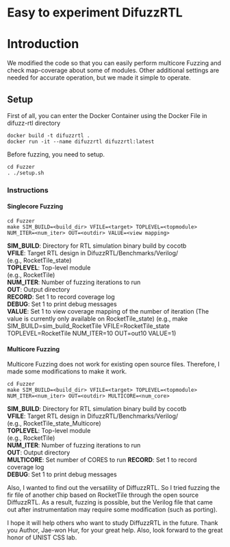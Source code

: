# Easy to experiment DifuzzRTL

# Introduction

We modified the code so that you can easily perform multicore Fuzzing and check map-coverage about some of modules.
Other additional settings are needed for accurate operation, but we made it simple to operate.

## Setup

First of all, you can enter the Docker Container using the Docker File in difuzz-rtl directory


```
docker build -t difuzzrtl .
docker run -it --name difuzzrtl difuzzrtl:latest

```

Before fuzzing, you need to setup.

```
cd Fuzzer
. ./setup.sh

```

### Instructions

#### Singlecore Fuzzing

```
cd Fuzzer
make SIM_BUILD=<build_dir> VFILE=<target> TOPLEVEL=<topmodule> NUM_ITER=<num_iter> OUT=<outdir> VALUE=<view mapping>

```


**SIM_BUILD**: Directory for RTL simulation binary build by cocotb  
**VFILE**:     Target RTL design in DifuzzRTL/Benchmarks/Verilog/  
           (e.g., RocketTile_state)  
**TOPLEVEL**:  Top-level module  
           (e.g., RocketTile)  
**NUM_ITER**:  Number of fuzzing iterations to run  
**OUT**:       Output directory  
**RECORD**:    Set 1 to record coverage log  
**DEBUG**:     Set 1 to print debug messages  
**VALUE**:     Set 1 to view coverage mapping of the number of iteration
               (The value is currently only available on RocketTile_state)
               (e.g., make SIM_BUILD=sim_build_RocketTile VFILE=RocketTile_state TOPLEVEL=RocketTile NUM_ITER=10 OUT=out10 VALUE=1)



#### Multicore Fuzzing

Multicore Fuzzing does not work for existing open source files. 
Therefore, I made some modifications to make it work.

```
cd Fuzzer
make SIM_BUILD=<build_dir> VFILE=<target> TOPLEVEL=<topmodule> NUM_ITER=<num_iter> OUT=<outdir> MULTICORE=<num_core>

```

**SIM_BUILD**: Directory for RTL simulation binary build by cocotb  
**VFILE**:     Target RTL design in DifuzzRTL/Benchmarks/Verilog/  
           (e.g., RocketTile_state_Multicore)  
**TOPLEVEL**:  Top-level module  
           (e.g., RocketTile)  
**NUM_ITER**:  Number of fuzzing iterations to run  
**OUT**:       Output directory  
**MULTICORE**:     Set number of CORES to run
**RECORD**:    Set 1 to record coverage log  
**DEBUG**:     Set 1 to print debug messages  



Also, I wanted to find out the versatility of DiffuzzRTL. So I tried fuzzing the fir file of another chip based on RocketTile through the open source DiffuzzRTL.
As a result, fuzzing is possible, but the Verilog file that came out after instrumentation may require some modification (such as porting).


I hope it will help others who want to study DiffuzzRTL in the future. 
Thank you Author, Jae-won Hur, for your great help. 
Also, look forward to the great honor of UNIST CSS lab.

